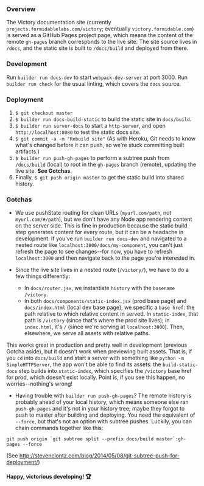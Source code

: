 ### Overview

The Victory documentation site (currently `projects.formidablelabs.com/victory`; eventually `victory.formidable.com`) is served as a GitHub Pages project page, which means the content of the remote `gh-pages` branch corresponds to the live site. The site source lives in `/docs`, and the static site is built to `/docs/build` and deployed from there.

### Development

Run `builder run docs-dev` to start `webpack-dev-server` at port 3000. Run `builder run check` for the usual linting, which covers the `docs` source.

### Deployment

1. `$ git checkout master`
2. `$ builder run docs-build-static` to build the static site in `docs/build`.
3. `$ builder run server-docs` to start a `http-server`, and open `http://localhost:8080` to test the static docs site.
4. `$ git commit -a -m "Rebuild site"` (As with Heroku, Git needs to know what's changed before it can push, so we're stuck committing built artifacts.)
5. `$ builder run push-gh-pages` to perform a subtree push from `/docs/build` (local) to root in the `gh-pages` branch (remote), updating the live site. **See Gotchas**.
6. Finally, `$ git push origin master` to get the static build into shared history.

### Gotchas

* We use pushState routing for clean URLs (`myurl.com/path`, not `myurl.com/#/path`), but we don't have any Node app rendering content on the server side. This is fine in production because the static build step generates content for every route, but it can be a headache in development. If you've run `builder run docs-dev` and navigated to a nested route like `localhost:3000/docs/my-component`, you can't just refresh the page to see changes--for now, you have to refresh `localhost:3000` and then navigate back to the page you're interested in.

* Since the live site lives in a nested route (`/victory/`), we have to do a few things differently:
  * In `docs/router.jsx`, we instantiate `history` with the `basename` `/victory`.
  * In both `docs/components/static-index.jsx` (prod base page) and `docs/index.html` (local dev base page), we specific a `base href`: the path relative to which relative content in served. In `static-index`, that path is `/victory` (since that's where the prod site lives); in `index.html`, it's `/` (since we're serving at `localhost:3000`). Then, elsewhere, we serve all assets with relative paths.

This works great in production and pretty well in development (previous Gotcha aside), but it doesn't work when previewing built assets. That is, if you `cd` into `docs/build` and start a server with something like `python -m SimpleHTTPServer`, the app won't be able to find its assets: the `build-static-docs` step builds into `static-index`, which specifies the `/victory` base href for prod, which doesn't exist locally. Point is, if you see this happen, no worries--nothing's wrong!

* Having trouble with `builder run push-gh-pages`? The remote history is probably ahead of your local history, which means someone else ran `push-gh-pages` and it's not in your history tree; maybe they forgot to push to master after building and deploying. You need the equivalent of `--force`, but that's not an option with subtree pushes. Luckily, you can chain commands together like this:
```
git push origin `git subtree split --prefix docs/build master`:gh-pages --force
```
(See http://stevenclontz.com/blog/2014/05/08/git-subtree-push-for-deployment/)

#### Happy, victorious developing! :trophy:
